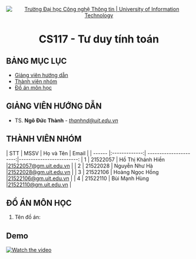 <p align="center">
  <a href="https://www.uit.edu.vn/" title="Trường Đại học Công nghệ Thông tin" style="border: 5;">
    <img src="https://i.imgur.com/WmMnSRt.png" alt="Trường Đại học Công nghệ Thông tin | University of Information Technology">
  </a>
</p>

<!-- Title -->
<h1 align="center"><b>CS117 - Tư duy tính toán</b></h1>



## BẢNG MỤC LỤC
* [ Giảng viên hướng dẫn](#giangvien)
* [ Thành viên nhóm](#thanhvien)
* [ Đồ án môn học](#doan)
## GIẢNG VIÊN HƯỚNG DẪN
<a name="giangvien"></a>
* TS. **Ngô Đức Thành** - *thanhnd@uit.edu.vn*

## THÀNH VIÊN NHÓM
<a name="thanhvien"></a>
| STT    | MSSV          | Họ và Tên               | Email                   |
| ------ |:-------------:| ----------------------:|-------------------------:
| 1      | 21522057      | Hồ Thị Khánh Hiền       |21522057@gm.uit.edu.vn   |
| 2      | 21522028      | Nguyễn Như Hà           |21522028@gm.uit.edu.vn   |
| 3      | 21522106      | Hoàng Ngọc Hồng         |21522106@gm.uit.edu.vn   |
| 4      | 21522110      | Bùi Mạnh Hùng           |21522110@gm.uit.edu.vn   |
## ĐỒ ÁN MÔN HỌC
<a name="doan"></a>
1. Tên đồ án: 

## Demo
[![Watch the video](https://img.youtube.com/vi/APOPm01BVrk/hqdefault.jpg)](https://www.youtube.com/embed/zpfKLGcdWVI)

